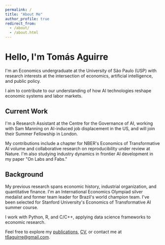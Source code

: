 ```yaml
---
permalink: /
title: "About Me"
author_profile: true
redirect_from: 
  - /about/
  - /about.html
---
```


# Hello, I'm Tomás Aguirre

I'm an Economics undergraduate at the University of São Paulo (USP) with research interests at the intersection of economics, artificial intelligence, and public policy. 

I aim to contribute to our understanding of how AI technologies reshape economic systems and labor markets.

## Current Work
I'm a Research Assistant at the Centre for the Governance of AI, working with Sam Manning on AI-induced job displacement in the US, and will join their Summer Fellowship in London.

My contributions include a chapter for NBER's Economics of Transformative AI volume and collaborative research on reproducibility under review at Nature. I'm also studying industry dynamics in frontier AI development in my paper "On Labs and Fabs."

## Background
My previous research spans economic history, industrial organization, and quantitative finance. I'm an International Economics Olympiad silver medalist and former team leader for Brazil's world champion team. I've been selected for Stanford University's Economics of Transformative AI summer course.

I work with Python, R, and C/C++, applying data science frameworks to economic research.

Feel free to explore my [publications](/publications/), [CV](/cv/), or contact me at [t6aguirre@gmail.com](mailto:t6aguirre@gmail.com).

